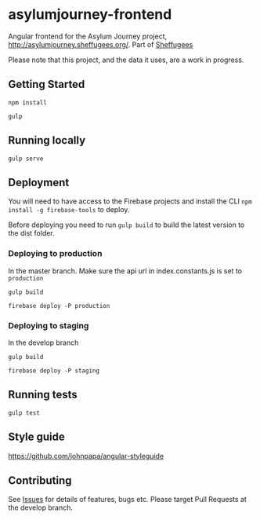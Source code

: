 # asylumjourney-frontend

Angular frontend for the Asylum Journey project, http://asylumjourney.sheffugees.org/. Part of [Sheffugees](http://www.yoomee.com/first-refugee-hackathon)

Please note that this project, and the data it uses, are a work in progress.

## Getting Started

```
npm install

gulp
````

## Running locally

```
gulp serve
```

## Deployment

You will need to have access to the Firebase projects and install the CLI `npm install -g firebase-tools` to deploy.

Before deploying you need to run `gulp build` to build the latest version to the dist folder.

### Deploying to production

In the master branch. Make sure the api url in index.constants.js is set to `production`

```
gulp build

firebase deploy -P production
```

### Deploying to staging

In the develop branch

```
gulp build

firebase deploy -P staging
```

## Running tests

```
gulp test
````

## Style guide

https://github.com/johnpapa/angular-styleguide

## Contributing

See [Issues](https://github.com/Sheffugees/asylumjourney-frontend/issues) for details of features, bugs etc.  Please target Pull Requests at the develop branch.
